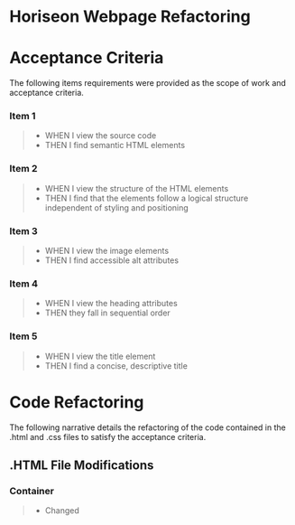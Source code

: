# Horiseon Webpage Refactoring


# Acceptance Criteria
The following items requirements were provided as the scope of work and acceptance criteria.

### Item 1
> - WHEN I view the source code
> - THEN I find semantic HTML elements

### Item 2
> - WHEN I view the structure of the HTML elements
> - THEN I find that the elements follow a logical structure independent of styling and positioning

### Item 3
> - WHEN I view the image elements
> - THEN I find accessible alt attributes

### Item 4
> - WHEN I view the heading attributes
> - THEN they fall in sequential order

### Item 5
> - WHEN I view the title element
> - THEN I find a concise, descriptive title



# Code Refactoring 
The following narrative details the refactoring of the code contained in the .html and .css files to satisfy the acceptance criteria.  

## .HTML File Modifications

### <head> Container
> - Changed <title> from "website" to "Horiseon | Search Optimization, Online Reputation, and Social MediaHoriseon | Search Optimization, Online Reputation, and Social Media". 
>> - Limited character count to 60 in order to optimize browser tab visualization.
>> - Incorparated the company name and services to improve search engine ranking and site accessibility. Moreover, the <title> content is an element included in search results and utilized by accessibility resources, such as screen reader extensions.
> - Added "keywords" meta tag with relevant page key words for search engine optimization.
>> - Keywords included: "search optimization,reputation management,social media,online marketing,seo,orm,lead generation,brand awareness"
> - Added "description" meta tag to describe the page content for search engine optimization.
>> - Description included: "Services to optimize your business digital marketing on search engine and social media platforms."
>> - The content in the <description> meta tag is an element included in search results of some search engines and utilized by accessibility resources, such as screen reader extensions.


### Body Container - <body> 
The <body> element includes the following major elements / containers. Moreover, both the .css and .html files are organized and noted by the following major elements / containers. 
>> - <header> header container
>> - <section class="hero"> hero container
>> - <section class="services-sec"> services-sec container
>> - <aside class="benefits-sec"> benefits-sec container
>> - <footer> footer container

Click the following link to view a detailed layout of the elements/containers within the <body> element. ![Horiseon .html page layout](./assets/images/horiseon-html-design.png)


### Header Container - <header>
> - Changed the header container from a <div> to a <header> tag. Designating the container with the <header> element formalizes it as the top-most viewable section of the web page and includes the company's badge and site navigation links.
>> Original code
>>> <div class="header">
>> New Code
>>> <header>


### Hero Container - <section class="hero">
> - Changed the header container from a <div> to a <section> tag. Although both are block elements the <section> tag formalizes the hero container as an important section of the page. 
>> Original code
>>> <div class="hero"></div>
>> New Code
>>> <section class="hero"></section>
> - Changed from a <div> to a <nav> tag. Although both are block elements the <nav> tag appropriately categorizes the <ul>,<li>,and <a href> content as page navigation code.


### Services-Sec Container
> - Changed services-sec container from a <div> to a <section> tag. Although both are block elements the <section> tag formalizes the services-sec container as an important section of the page; and
> - Changed the name of the class name for the container from "content" to "services-sec". The class name is more specific to the content nested within its section of the page.
>> Original code
>>> <div class="content">
>> New Code
>>> <section class="services-sec">

> - Added id="search-engine-optimization" to the Search Engine Optimization <div>. This enabled the page's navigation link for "Search Engine Optimization" located in the <header>: and
> - Removed the three separate css classes and replaced them with a single class named "services". All three classes had the same styling parameters in the css file.
>> Original Code
>>> <div class="search-engine-optimization">
>>> <div id="online-reputation-management" class="online-reputation-management">
>>> <div id="social-media-marketing" class="social-media-marketing">
>> New Code
>>> <div id="search-engine-optimization" class="services">
>>> <div id="online-reputation-management" class="services">
>>> <div id="social-media-marketing" class="services">

> - Added alt tags to images, which were missing.
>> Original Code
>>> <img src="./assets/images/search-engine-optimization.jpg" class="float-left" />
>>> <img src="./assets/images/online-reputation-management.jpg" class="float-right" />
>>> <img src="./assets/images/social-media-marketing.jpg" class="float-left" />
>> New Code
>>> <img src="./assets/images/search-engine-optimization.jpg" alt="Enhancing search engine placement" class="float-left" />
>>> <img src="./assets/images/online-reputation-management.jpg" alt="Managing online reputation" class="float-right" />
>>> <img src="./assets/images/social-media-marketing.jpg" alt="Effective social media for marketing" class="float-left" />


### Services-Sec Container
> - Changed benefits-sec container from a <div> to the <aside> tag. Although both are block elements the <aside> tag is more appropriate since its defining the benefits of the services in the Services-Sec Container; and
> - Changed the name of the class name for the container from "benefits" to "benefits-sec". The class name is more specific to the content nested within its section of the page.
>> Original Code
>>> <div class="benefits">
>> New Code
>>> <aside class="benefits-sec">

> - Corrected <img> tag closing; and
> - Added alt tags to images, which were missing
>> Original Code
>>> <img src="./assets/images/lead-generation.png" />
>>> <img src="./assets/images/brand-awareness.png" />
>>> <img src="./assets/images/cost-management.png"></img>
>> New Code
>>> <img src="./assets/images/lead-generation.png" alt="Generating business using digital platforms" />
>>> <img src="./assets/images/brand-awareness.png" alt="Increasing visibility of business" />
>>> <img src="./assets/images/cost-management.png" alt="Control digital advertising cost" />

> - Removed the three separate css classes and replaced them with a single class named "services". All three classes had the same styling parameters in the css file.
>> Original Code
>>> <div class="benefit-lead">
>>> <div class="benefit-brand">
>>> <div class="benefit-cost">
>> New Code
>>> <div class="benefits">


### Footer Container
> - Changed footer from a <div> to the <footer> tag. Although both are block elements the <footer> tag is more appropriate since it is at the bottom of the page and contain copyright information. By using the <footer> element a separate class name is not necessary.
>> Original Code
>>> <div class="footer">
>> New Code
>>> <footer>



## CSS File Modifications
As previously noted, both the .css and .html files are organized and noted by the following major elements / containers. 
>> - <header> header container
>> - <section class="hero"> hero container
>> - <section class="services-sec"> services-sec container
>> - <aside class="benefits-sec"> benefits-sec container
>> - <footer> footer container

Other CSS file modifications include
> - Added :root class to CSS to provide definitions for frequently used color and font-family styles
>> New Code
>>> :root {
>>>> --color-one: #d9dcd6;
>>>> --color-two: #ffffff;
>>>> --color-three: #0072bb;
>>>> --font-family-one: "Trebuchet MS", "Lucida Sans Unicode", "Lucida Grande", "Lucida Sans", Arial, Sans-Serif;
>>>> --font-family-two: "Gill Sans", "Gill Sans MT", "Calibri", "Trebuchet MS", Sans-Serif;
>>> } 
> - Used var() to replace individual definitions for colors and font-family throughout the style sheet. The var() deployed referenced the variables defined in the newly added :root style.
>> Original Code
>>> background-color: #d9dcd6;
>>> background-color: #0072bb;
>>> color: #ffffff;
>>> font-family: "Trebuchet MS", "Lucida Sans Unicode", "Lucida Grande", "Lucida Sans", Arial, Sans-Serif;
>>> font-family: "Gill Sans", "Gill Sans MT", "Calibri", "Trebuchet MS", Sans-Serif;
>> New Code
>>> background-color: var(--color-one);
>>> background-color: var(--color-three);
>>> color: var(--color-two);
>>> font-family: var(--font-family-one);
>>> font-family: var(--font-family-two);
> - Replaced three classes ("search-engine-optimization","online-reputation-management","online-reputation-management") with a single class named "services". The three classes that were replaced contained the same styling parameters, which were retained in the new class.
> - Replaced three classes ("benefit-lead","benefit-brand","benefit-cost") with a single class named "benefits". The three classes that were replaced contained the same styling parameters, which were retained in the new class.
> - Renamed class from ".header " to "header "
> - Renamed class from ".header h1" to "header h1"
> - Renamed class from ".header div" to "header nav"
> - Renamed class from ".header div ul" to "header nav ul"
> - Renamed class from ".header div ul li" to "header nav ul li"
> - Renamed class from ".footer" to "footer"
> - Renamed class from ".footer h2" to "footer h2"